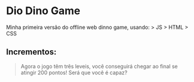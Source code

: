# Dio Dino Game 
Minha primeira versão do offline web dinno game, usando:
    > JS
    > HTML
    > CSS

## Incrementos:
> Agora o jogo têm três leveis, você conseguirá chegar ao final se atingir 200 pontos!
> Será que você é capaz?


